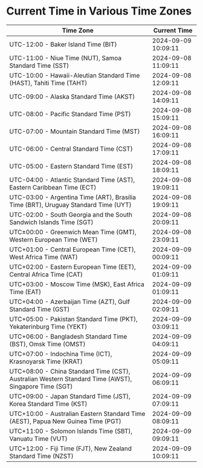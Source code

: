 # Current Time in Various Time Zones

| Time Zone | Current Time |
|-----------|--------------|
| UTC-12:00 - Baker Island Time (BIT) | 2024-09-09 10:09:11 |
| UTC-11:00 - Niue Time (NUT), Samoa Standard Time (SST) | 2024-09-08 11:09:11 |
| UTC-10:00 - Hawaii-Aleutian Standard Time (HAST), Tahiti Time (TAHT) | 2024-09-08 12:09:11 |
| UTC-09:00 - Alaska Standard Time (AKST) | 2024-09-08 14:09:11 |
| UTC-08:00 - Pacific Standard Time (PST) | 2024-09-08 15:09:11 |
| UTC-07:00 - Mountain Standard Time (MST) | 2024-09-08 16:09:11 |
| UTC-06:00 - Central Standard Time (CST) | 2024-09-08 17:09:11 |
| UTC-05:00 - Eastern Standard Time (EST) | 2024-09-08 18:09:11 |
| UTC-04:00 - Atlantic Standard Time (AST), Eastern Caribbean Time (ECT) | 2024-09-08 19:09:11 |
| UTC-03:00 - Argentina Time (ART), Brasília Time (BRT), Uruguay Standard Time (UYT) | 2024-09-08 19:09:11 |
| UTC-02:00 - South Georgia and the South Sandwich Islands Time (SGT) | 2024-09-08 20:09:11 |
| UTC±00:00 - Greenwich Mean Time (GMT), Western European Time (WET) | 2024-09-08 23:09:11 |
| UTC+01:00 - Central European Time (CET), West Africa Time (WAT) | 2024-09-09 00:09:11 |
| UTC+02:00 - Eastern European Time (EET), Central Africa Time (CAT) | 2024-09-09 01:09:11 |
| UTC+03:00 - Moscow Time (MSK), East Africa Time (EAT) | 2024-09-09 01:09:11 |
| UTC+04:00 - Azerbaijan Time (AZT), Gulf Standard Time (GST) | 2024-09-09 02:09:11 |
| UTC+05:00 - Pakistan Standard Time (PKT), Yekaterinburg Time (YEKT) | 2024-09-09 03:09:11 |
| UTC+06:00 - Bangladesh Standard Time (BST), Omsk Time (OMST) | 2024-09-09 04:09:11 |
| UTC+07:00 - Indochina Time (ICT), Krasnoyarsk Time (KRAT) | 2024-09-09 05:09:11 |
| UTC+08:00 - China Standard Time (CST), Australian Western Standard Time (AWST), Singapore Time (SGT) | 2024-09-09 06:09:11 |
| UTC+09:00 - Japan Standard Time (JST), Korea Standard Time (KST) | 2024-09-09 07:09:11 |
| UTC+10:00 - Australian Eastern Standard Time (AEST), Papua New Guinea Time (PGT) | 2024-09-09 08:09:11 |
| UTC+11:00 - Solomon Islands Time (SBT), Vanuatu Time (VUT) | 2024-09-09 09:09:11 |
| UTC+12:00 - Fiji Time (FJT), New Zealand Standard Time (NZST) | 2024-09-09 10:09:11 |
